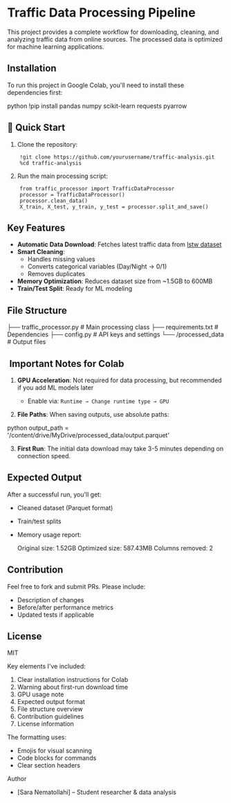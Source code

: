 #  Traffic Data Processing Pipeline

This project provides a complete workflow for downloading, cleaning, and analyzing traffic data from online sources.
    The processed data is optimized for machine learning applications.

##  Installation
To run this project in Google Colab, you'll need to install these dependencies first:


python
!pip install pandas numpy scikit-learn requests pyarrow


## 🚀 Quick Start
1. Clone the repository:
```doctest
    !git clone https://github.com/yourusername/traffic-analysis.git
    %cd traffic-analysis
```


2. Run the main processing script:
```doctest
    from traffic_processor import TrafficDataProcessor
    processor = TrafficDataProcessor()
    processor.clean_data()
    X_train, X_test, y_train, y_test = processor.split_and_save()
```


## Key Features
- **Automatic Data Download**: Fetches latest traffic data from [lstw dataset](https://smoosavi.org/datasets/lstw)
- **Smart Cleaning**:
  - Handles missing values
  - Converts categorical variables (Day/Night → 0/1)
  - Removes duplicates
- **Memory Optimization**: Reduces dataset size from ~1.5GB to 600MB
- **Train/Test Split**: Ready for ML modeling

## File Structure

├── traffic_processor.py   # Main processing class
├── requirements.txt      # Dependencies
├── config.py             # API keys and settings
└── /processed_data       # Output files


## ️ Important Notes for Colab
1. **GPU Acceleration**: Not required for data processing, but recommended if you add ML models later
   - Enable via: `Runtime → Change runtime type → GPU`

2. **File Paths**: When saving outputs, use absolute paths:
   
python
   output_path = '/content/drive/MyDrive/processed_data/output.parquet'
  


3. **First Run**: The initial data download may take 3-5 minutes depending on connection speed.

## Expected Output
After a successful run, you'll get:
- Cleaned dataset (Parquet format)
- Train/test splits
- Memory usage report:
  
  Original size: 1.52GB
  Optimized size: 587.43MB 
  Columns removed: 2
 


## Contribution
Feel free to fork and submit PRs. Please include:
- Description of changes
- Before/after performance metrics
- Updated tests if applicable

## License
MIT


Key elements I've included:
1. Clear installation instructions for Colab
2. Warning about first-run download time
3. GPU usage note
4. Expected output format
5. File structure overview
6. Contribution guidelines
7. License information

The formatting uses:
- Emojis for visual scanning
- Code blocks for commands
- Clear section headers

Author
- [Sara Nematollahi] – Student researcher & data analysis
